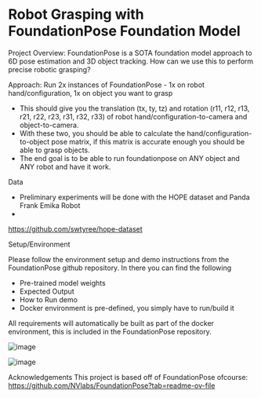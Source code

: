 # Robot Grasping with FoundationPose Foundation Model

Project Overview:
FoundationPose is a SOTA foundation model approach to 6D pose estimation and 3D object tracking. How can we use this to perform precise robotic grasping?

Approach: Run 2x instances of FoundationPose - 1x on robot hand/configuration, 1x on object you want to grasp
- This should give you the translation (tx, ty, tz) and rotation (r11, r12, r13, r21, r22, r23, r31, r32, r33) of robot hand/configuration-to-camera and object-to-camera.
- With these two, you should be able to calculate the hand/configuration-to-object pose matrix, if this matrix is accurate enough you should be able to grasp objects.
- The end goal is to be able to run foundationpose on ANY object and ANY robot and have it work.

Data 
- Preliminary experiments will be done with the HOPE dataset and Panda Frank Emika Robot
- 
https://github.com/swtyree/hope-dataset


Setup/Environment

Please follow the environment setup and demo instructions from the FoundationPose github repository. In there you can find the following
- Pre-trained model weights
- Expected Output
- How to Run demo
- Docker environment is pre-defined, you simply have to run/build it


All requirements will automatically be built as part of the docker environment, this is included in the FoundationPose repository.

![image](https://github.com/user-attachments/assets/7b36bcb5-80ff-49f6-85f6-73eb2e48a1fc)

![image](https://github.com/user-attachments/assets/7effbfb0-689c-4f1d-a247-9622b9d41401)




Acknowledgements
This project is based off of FoundationPose ofcourse: https://github.com/NVlabs/FoundationPose?tab=readme-ov-file
